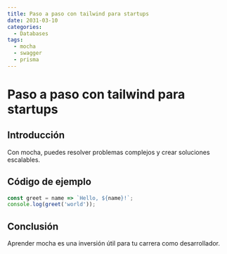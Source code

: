 ```yaml
---
title: Paso a paso con tailwind para startups
date: 2031-03-10
categories:
  - Databases
tags:
  - mocha
  - swagger
  - prisma
---
```


# Paso a paso con tailwind para startups

## Introducción

Con mocha, puedes resolver problemas complejos y crear soluciones escalables.

## Código de ejemplo

```javascript
const greet = name => `Hello, ${name}!`;
console.log(greet('world'));
```

## Conclusión

Aprender mocha es una inversión útil para tu carrera como desarrollador.